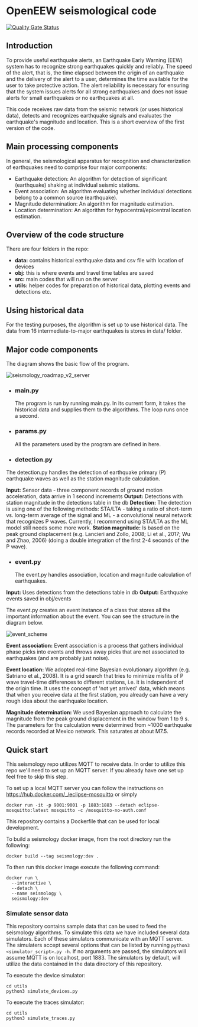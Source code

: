 # OpenEEW seismological code
[![Quality Gate Status](https://sonarcloud.io/api/project_badges/measure?project=edrian-playground_openeew-seismology%3A<artifact-id>&metric=alert_status)](https://sonarcloud.io/dashboard?id=&lt;group-id&gt;%3A&lt;artifact-id>)

## Introduction

To provide useful earthquake alerts, an Earthquake Early Warning (EEW) system has to recognize strong earthquakes quickly and reliably. The speed of the alert, that is, the time elapsed between the origin of an earthquake and the delivery of the alert to a user, determines the time available for the user to take protective action. The alert reliability is necessary for ensuring that the system issues alerts for all strong earthquakes and does not issue alerts for small earthquakes or no earthquakes at all.

This code receives raw data from the seismic network (or uses historical data), detects and recognizes earthquake signals and evaluates the earthquake's magnitude and location. This is a short overview of the first version of the code.

## Main processing components

In general, the seismological apparatus for recognition and characterization of earthquakes need to comprise four major components:

- Earthquake detection: An algorithm for detection of significant (earthquake) shaking at individual seismic stations.
- Event association: An algorithm evaluating whether individual detections belong to a common source (earthquake).
- Magnitude determination: An algorithm for magnitude estimation.
- Location determination: An algorithm for hypocentral/epicentral location estimation.

## Overview of the code structure

There are four folders in the repo:

- **data:** contains historical earthquake data and csv file with location of devices
- **obj:** this is where events and travel time tables are saved
- **src:** main codes that will run on the server
- **utils:** helper codes for preparation of historical data, plotting events and detections etc.

## Using historical data

For the testing purposes, the algorithm is set up to use historical data. The data from 16 intermediate-to-major earthquakes is stores in data/ folder.

## Major code components

The diagram shows the basic flow of the program.

![seismology_roadmap_v2_server](https://user-images.githubusercontent.com/37088604/111028616-08efe680-83f8-11eb-8cce-367c873da914.png)

- ### main.py

  The program is run by running main.py. In its current form, it takes the historical data and supplies them to the algorithms. The loop runs once a second.

- ### params.py

  All the parameters used by the program are defined in here.

- ### detection.py

The detection.py handles the detection of earthquake primary (P) earthquake waves as well as the station magnitude calculation.

**Input:** Sensor data - three component records of ground motion acceleration, data arrive in 1 second increments
**Output:** Detections with station magnitude in the detections table in the db
**Detection:** The detection is using one of the following methods: STA/LTA - taking a ratio of short-term vs. long-term average of the signal and ML - a convolutional neural network that recognizes P waves. Currently, I recommend using STA/LTA as the ML model still needs some more work.
**Station magnitude:** Is based on the peak ground displacement (e.g. Lancieri and Zollo, 2008; Li et al., 2017; Wu and Zhao, 2006) (doing a double integration of the first 2-4 seconds of the P wave).

- ### event.py
  The event.py handles association, location and magnitude calculation of earthquakes.

**Input:** Uses detections from the detections table in db
**Output:** Earthquake events saved in obj/events

The event.py creates an event instance of a class that stores all the important information about the event. You can see the structure in the diagram below.

![event_scheme](https://user-images.githubusercontent.com/37088604/111028535-8404cd00-83f7-11eb-86ab-3e96e73ad175.png)

**Event association:** Event association is a process that gathers individual phase picks into events and throws away picks that are not associated to earthquakes (and are probably just noise).

**Event location:** We adopted real-time Bayesian evolutionary algorithm (e.g. Satriano et al., 2008). It is a grid search that tries to minimize misfits of P wave travel-time differences to different stations, i.e. it is independent of the origin time. It uses the concept of 'not yet arrived' data, which means that when you receive data at the first station, you already can have a very rough idea about the earthquake location.

**Magnitude determination:** We used Bayesian approach to calculate the magnitude from the peak ground displacement in the window from 1 to 9 s. The parameters for the calculation were determined from ~1000 earthquake records recorded at Mexico network. This saturates at about M7.5.

## Quick start

This seismology repo utilizes MQTT to receive data. In order to utilize this repo we'll need to set up an MQTT server. If you already have one set up feel free to skip this step.

To set up a local MQTT server you can follow the instructions on https://hub.docker.com/_/eclipse-mosquitto or simply

```
docker run -it -p 9001:9001 -p 1883:1883 --detach eclipse-mosquitto:latest mosquitto -c /mosquitto-no-auth.conf
```

This repository contains a Dockerfile that can be used for local development.

To build a seismology docker image, from the root directory run the following:

```
docker build --tag seismology:dev .
```

To then run this docker image execute the following command:

```
docker run \
  --interactive \
  --detach \
  --name seismology \
  seismology:dev
```

### Simulate sensor data

This repository contains sample data that can be used to feed the seismology algorithms. To simulate this data we have included
several data simulators. Each of these simulators communicate with an MQTT server. The simulaters accept several options that can be listed by running `python3 <simulator_script>.py -h`. If no arguments are passed, the simulators will assume MQTT is on localhost, port 1883. The simulators by default, will utilize the data contained in the data directory of this repository.

To execute the device simulator:

```
cd utils
python3 simulate_devices.py
```

To execute the traces simulator:

```
cd utils
python3 simulate_traces.py
```
